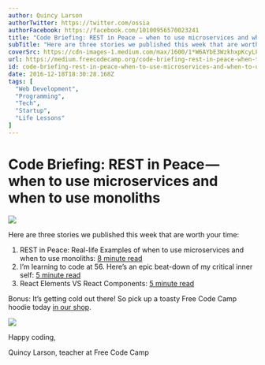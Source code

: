 ```yaml
---
author: Quincy Larson
authorTwitter: https://twitter.com/ossia
authorFacebook: https://facebook.com/10100956570023241
title: "Code Briefing: REST in Peace — when to use microservices and when to use monoliths"
subTitle: "Here are three stories we published this week that are worth your time:..."
coverSrc: https://cdn-images-1.medium.com/max/1600/1*W6AYbE3WzkhxpKcyLFLGRQ.png
url: https://medium.freecodecamp.org/code-briefing-rest-in-peace-when-to-use-microservices-and-when-to-use-monoliths-6a3f8fc7477d
id: code-briefing-rest-in-peace-when-to-use-microservices-and-when-to-use-monoliths-6a3f8fc7477d
date: 2016-12-18T18:30:28.168Z
tags: [
  "Web Development",
  "Programming",
  "Tech",
  "Startup",
  "Life Lessons"
]
---
```

# Code Briefing: REST in Peace — when to use microservices and when to use monoliths



![](https://cdn-images-1.medium.com/max/1600/1*W6AYbE3WzkhxpKcyLFLGRQ.png)



Here are three stories we published this week that are worth your time:

1.  REST in Peace: Real-life Examples of when to use microservices and when to use monoliths: [8 minute read](http://bit.ly/2hJ9NsN)
2.  I’m learning to code at 56\. Here’s an epic beat-down of my critical inner self: [5 minute read](http://bit.ly/2h00SpR)
3.  React Elements VS React Components: [5 minute read](http://bit.ly/2hxBmr7)

Bonus: It’s getting cold out there! So pick up a toasty Free Code Camp hoodie today [in our shop](http://bit.ly/2b099sb).



![](https://cdn-images-1.medium.com/max/1600/1*_OaXVXQfS4bluNDp00Ws8Q.jpeg)



Happy coding,

Quincy Larson, teacher at Free Code Camp








